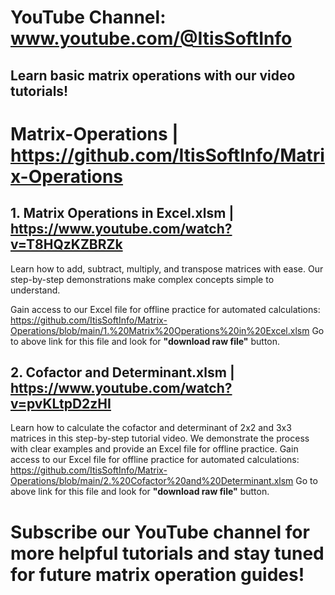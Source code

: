 # YouTube Channel: www.youtube.com/@ItisSoftInfo

## Learn basic matrix operations with our video tutorials! 

# Matrix-Operations | https://github.com/ItisSoftInfo/Matrix-Operations

## 1. Matrix Operations in Excel.xlsm  | https://www.youtube.com/watch?v=T8HQzKZBRZk
Learn how to add, subtract, multiply, and transpose matrices with ease. Our step-by-step demonstrations make complex concepts simple to understand. 

Gain access to our Excel file for offline practice for automated calculations: https://github.com/ItisSoftInfo/Matrix-Operations/blob/main/1.%20Matrix%20Operations%20in%20Excel.xlsm
Go to above link for this file and look for **"download raw file"** button.


## 2. Cofactor and Determinant.xlsm  |  https://www.youtube.com/watch?v=pvKLtpD2zHI
Learn how to calculate the cofactor and determinant of 2x2 and 3x3 matrices in this step-by-step tutorial video.
We demonstrate the process with clear examples and provide an Excel file for offline practice. 
Gain access to our Excel file for offline practice for automated calculations: https://github.com/ItisSoftInfo/Matrix-Operations/blob/main/2.%20Cofactor%20and%20Determinant.xlsm
Go to above link for this file and look for **"download raw file"** button.


# Subscribe our YouTube channel for more helpful tutorials and stay tuned for future matrix operation guides!
